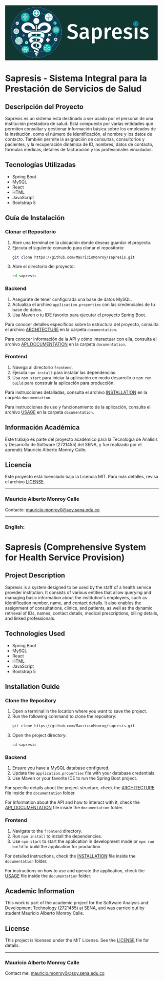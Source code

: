 ![Sapresis Logo](backend/src/main/resources/images/sapresis-logo.png)

# Sapresis - Sistema Integral para la Prestación de Servicios de Salud

## Descripción del Proyecto

Sapresis es un sistema está destinado a ser usado por el personal de una institución prestadora de salud. Está compuesto
por
varias entidades que permiten consultar y gestionar información básica sobre los empleados de la institución, como el
número de identificación, el nombre y los datos de contacto. También permite la asignación de consultas, consultorios y
pacientes, y la recuperación dinámica de ID, nombres, datos de contacto, fórmulas médicas, detalles de facturación y los
profesionales vinculados.

## Tecnologías Utilizadas

- Spring Boot
- MySQL
- React
- HTML
- JavaScript
- Bootstrap 5

## Guía de Instalación

### Clonar el Repositorio

1. Abre una terminal en la ubicación donde deseas guardar el proyecto.
2. Ejecuta el siguiente comando para clonar el repositorio:
   ```bash
   git clone https://github.com/MauricioMonroy/sapresis.git
    ```
3. Abre el directorio del proyecto:
   ```bash
   cd sapresis
   ```

### Backend

1. Asegúrate de tener configurada una base de datos MySQL.
2. Actualiza el archivo `application.properties` con las credenciales de tu base de datos.
3. Usa Maven o tu IDE favorito para ejecutar el proyecto Spring Boot.

Para conocer detalles específicos sobre la estructura del proyecto, consulta el archivo [ARCHITECTURE](docs/ARCHITECTURE.md) en la carpeta `documentation`.

Para conocer información de la API y cómo interactuar con ella, consulta el archivo [API_DOCUMENTATION](docs/API_DOCUMENTATION.md) en la carpeta `documentation`.

### Frontend

1. Navega al directorio `frontend`.
2. Ejecuta `npm install` para instalar las dependencias.
3. Usa `npm start` para iniciar la aplicación en modo desarrollo o `npm run build` para construir la aplicación para
   producción.

Para instrucciones detalladas, consulta el archivo [INSTALLATION](docs/INSTALLATION.md) en la carpeta `documentation`.

Para instrucciones de uso y funcionamiento de la aplicación, consulta el archivo [USAGE](docs/USAGE.md) en la carpeta `documentation`.

## Información Académica

Este trabajo es parte del proyecto académico para la Tecnología de Análisis y Desarrollo de Software (2721455) del SENA,
y fue realizado por el aprendiz Mauricio Alberto Monroy Calle.

## Licencia

Este proyecto está licenciado bajo la Licencia MIT. Para más detalles, revisa el archivo [LICENSE](LICENSE.md).

___

### Mauricio Alberto Monroy Calle

Contacto: mauricio.monroy0@soy.sena.edu.co
___

### **English:**

# Sapresis (Comprehensive System for Health Service Provision)

## Project Description

Sapresis is a system designed to be used by the staff of a health service provider institution. It consists of various
entities
that allow querying and managing basic information about the institution's employees, such as identification number,
name, and contact details. It also enables the assignment of consultations, clinics, and patients, as well as the
dynamic retrieval of IDs, names, contact details, medical prescriptions, billing details, and linked professionals.

## Technologies Used

- Spring Boot
- MySQL
- React
- HTML
- JavaScript
- Bootstrap 5

## Installation Guide

### Clone the Repository

1. Open a terminal in the location where you want to save the project.
2. Run the following command to clone the repository:
   ```bash
   git clone https://github.com/MauricioMonroy/sapresis.git
    ```
3. Open the project directory:
   ```bash
   cd sapresis
   ```

### Backend

1. Ensure you have a MySQL database configured.
2. Update the `application.properties` file with your database credentials.
3. Use Maven or your favorite IDE to run the Spring Boot project.

For specific details about the project structure, check the [ARCHITECTURE](docs/ARCHITECTURE.md) file inside the `documentation` folder.

For information about the API and how to interact with it, check the [API_DOCUMENTATION](docs/API_DOCUMENTATION.md) file inside the `documentation` folder.

### Frontend

1. Navigate to the `frontend` directory.
2. Run `npm install` to install the dependencies.
3. Use `npm start` to start the application in development mode or `npm run build` to build the application for
   production.

For detailed instructions, check the [INSTALLATION](docs/INSTALLATION.md) file inside the `documentation` folder.

For instructions on how to use and operate the application, check the [USAGE](docs/USAGE.md) file inside the `documentation` folder.

## Academic Information

This work is part of the academic project for the Software Analysis and Development Technology (2721455) at SENA, and
was carried out by student Mauricio Alberto Monroy Calle.

## License

This project is licensed under the MIT License. See the [LICENSE](LICENSE) file for details.


---

### Mauricio Alberto Monroy Calle

Contact me: mauricio.monroy0@soy.sena.edu.co 

